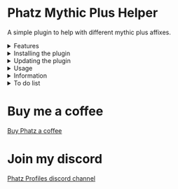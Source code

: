 
# Phatz Mythic Plus Helper
A simple plugin to help with different mythic plus affixes.

<details>
<Summary>Features</Summary>
<li>Cast spell on Explosive (target). IMPLEMENTED
<li>Cast spell on Explosive (mouseover). IMPLEMENTED
<li>Cast spell on Spiteful Shade (target). NOT IMPLEMENTED
<li>Cast spell on Spiteful Shade (mouseover). NOT IMPLEMENTED
</details>

<details>
<Summary>Installing the plugin</Summary>
<li>Drop the folder into aimsharp\bin\plugins.
<li>Click "Plugin Manager" in aimsharp window
<li>Select "Phatz Mythic Plus Affix Helper"
<li>Click "Done" and then "Load"
<li>Click Configure and go to the correct tab to select spell and set delays.
<li>Go carry your group by killing explosives.
</details>

<details>
<Summary>Updating the plugin</Summary>
<li>If you are updating you may need to unload the plugin first for aimsharp to refresh it 
<li>Unload plugin -> Start Rotation -> Stop Rotation -> Load Plugin -> Start Rotation
</details>
<details>
<Summary>Usage</summary>
<li>Works best with ranged, spammable spells with no cooldowns that don't interfere with your damage rotation. Moonfire and Frost Shock are perfect spells for this.
<li>If the spell has a 6second cooldown you can (obviously) only kill explosives every 6 seconds, for example.
<li>Recommend using mouseover to control what explosive to kill and not to interfere with your main damage rotation. 
<li>I can not guarantee which spell aimsharp will cast if you directly target the explosive. 
<li>The plugin has logic for casting spell on targeted explosive - but no logic for pausing main rotation, effects uncertain and may vary.
</details>
 
<details>
<Summary>Information</summary>
<li>Thanks to Aya and Snoogen for keeping their plugins opensource.
<li> Myself i mostly play Paladin at the moment so most spells are untested but please give feedback.
<li>I can add any spell on request, just send me the spellname and the range of the spell in my discord server.
</details>

<details>
<Summary>To do list</Summary>
<li>Add support for using more than 1 spell on explosives.
<li>Advanced logic per class instead of working per spell, for example using different spells depending on the range to the explosive for melee classes and use spell B if spell A is on cooldown, etc
<li>Advanced spiteful shade logic.
<li>Clear bursting stacks.
<li>Dispel Raging.
<li>Other mythic plus features??
 </details>

# Buy me a coffee
[Buy Phatz a coffee](https://www.buymeacoffee.com/xBPGQvDa8c)

# Join my discord
[Phatz Profiles discord channel](https://discord.gg/DaWn95VxPY)
